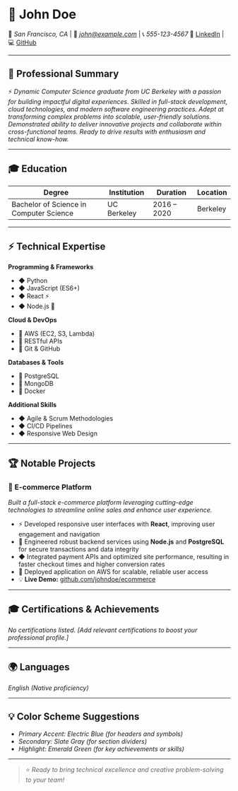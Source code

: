 # 💼 **John Doe**

📍 *San Francisco, CA*   |   📧 *john@example.com*   |   📞 *555-123-4567*
🔗 [LinkedIn](https://linkedin.com/in/johndoe)   |   💻 [GitHub](https://github.com/johndoe)

---

## 🚀 **Professional Summary**

⚡ *Dynamic Computer Science graduate from UC Berkeley with a passion for building impactful digital experiences. Skilled in full-stack development, cloud technologies, and modern software engineering practices. Adept at transforming complex problems into scalable, user-friendly solutions. Demonstrated ability to deliver innovative projects and collaborate within cross-functional teams. Ready to drive results with enthusiasm and technical know-how.*

---

## 🎓 **Education**

| Degree                  | Institution   | Duration          | Location  |
|------------------------|--------------|-------------------|-----------|
| Bachelor of Science in Computer Science | UC Berkeley  | 2016 – 2020        | Berkeley   |

---

## ⚡ **Technical Expertise**

**Programming & Frameworks**
- ◆ Python  
- ◆ JavaScript (ES6+)  
- ◆ React ⚡  
- ◆ Node.js 🚀

**Cloud & DevOps**
- 🔹 AWS (EC2, S3, Lambda)
- 🔹 RESTful APIs  
- 🔹 Git & GitHub

**Databases & Tools**
- 🔹 PostgreSQL
- 🔹 MongoDB
- 🔹 Docker

**Additional Skills**
- ◆ Agile & Scrum Methodologies
- ◆ CI/CD Pipelines
- ◆ Responsive Web Design

---

## 🏆 **Notable Projects**

### 📱 E-commerce Platform
*Built a full-stack e-commerce platform leveraging cutting-edge technologies to streamline online sales and enhance user experience.*

- ⚡ Developed responsive user interfaces with **React**, improving user engagement and navigation
- 🔹 Engineered robust backend services using **Node.js** and **PostgreSQL** for secure transactions and data integrity
- ◆ Integrated payment APIs and optimized site performance, resulting in faster checkout times and higher conversion rates
- 🚀 Deployed application on AWS for scalable, reliable user access
- 💡 **Live Demo:** [github.com/johndoe/ecommerce](https://github.com/johndoe/ecommerce)

---

## 🎓 **Certifications & Achievements**

*No certifications listed. [Add relevant certifications to boost your professional profile.]*

---

## 🌍 **Languages**

*English (Native proficiency)*

---

## 💡 **Color Scheme Suggestions**
- *Primary Accent: Electric Blue (for headers and symbols)*
- *Secondary: Slate Gray (for section dividers)*
- *Highlight: Emerald Green (for key achievements or skills)*

---

> ⭐ *Ready to bring technical excellence and creative problem-solving to your team!*